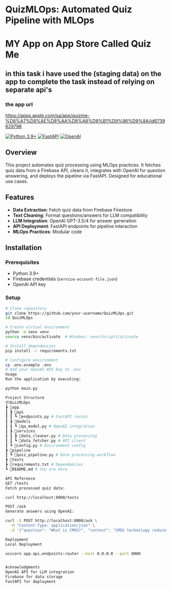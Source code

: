 # QuizMLOps: Automated Quiz Pipeline with MLOps

# MY App on App Store Called Quiz Me
## in this task i have used the (staging data) on the app to complete the task instead of relying on separate api's 

### the app url
https://apps.apple.com/sa/app/quizme-%D8%A7%D8%AE%D8%AA%D8%A8%D8%B1%D9%86%D9%8A/id6739629798

[![Python 3.9+](https://img.shields.io/badge/python-3.9+-blue.svg)](https://www.python.org/downloads/)
[![FastAPI](https://img.shields.io/badge/FastAPI-0.103-green)](https://fastapi.tiangolo.com/)
[![OpenAI](https://img.shields.io/badge/OpenAI-1.12-red)](https://openai.com/)

## Overview
This project automates quiz processing using MLOps practices. It fetches quiz data from a Firebase API, cleans it, integrates with OpenAI for question answering, and deploys the pipeline via FastAPI. Designed for educational use cases.

## Features
- **Data Extraction**: Fetch quiz data from Firebase Firestore
- **Text Cleaning**: Format questions/answers for LLM compatibility
- **LLM Integration**: OpenAI GPT-3.5/4 for answer generation
- **API Deployment**: FastAPI endpoints for pipeline interaction
- **MLOps Practices**: Modular code

## Installation

### Prerequisites
- Python 3.9+
- Firebase credentials (`service-account-file.json`)
- OpenAI API key

### Setup
```bash
# Clone repository
git clone https://github.com/your-username/QuizMLOps.git
cd QuizMLOps

# Create virtual environment
python -m venv venv
source venv/bin/activate  # Windows: venv\Scripts\activate

# Install dependencies
pip install -r requirements.txt

# Configure environment
cp .env.example .env
# Add your OpenAI API key to .env
Usage
Run the application by executing:

python main.py

Project Structure
📦QuizMLOps
┣ 📂app
┃ ┣ 📂api
┃ ┃ ┗ 📜endpoints.py # FastAPI routes
┃ ┣ 📂models
┃ ┃ ┗ 📜qa_model.py # OpenAI integration
┃ ┣ 📂services
┃ ┃ ┣ 📜data_cleaner.py # Data processing
┃ ┃ ┗ 📜data_fetcher.py # API client
┃ ┗ 📜config.py # Environment config
┣ 📂pipeline
┃ ┗ 📜quiz_pipeline.py # Data processing workflow
┣ 📂tests
┣ 📜requirements.txt # Dependencies
┗ 📜README.md # You are here

API Reference
GET /tests
Fetch processed quiz data:

curl http://localhost:8000/tests

POST /ask
Generate answers using OpenAI:

curl -X POST http://localhost:8000/ask \
  -H "Content-Type: application/json" \
  -d '{"question": "What is CMOS?", "context": "CMOS technology reduces power consumption..."}'

Deployment
Local Deployment

uvicorn app.api.endpoints:router --host 0.0.0.0 --port 8000


Acknowledgments
OpenAI API for LLM integration
Firebase for data storage
FastAPI for deployment

